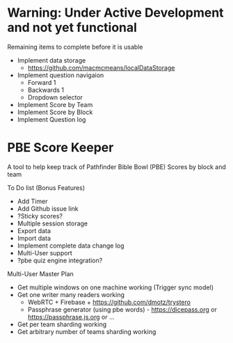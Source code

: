 # Warning: Under Active Development and not yet functional
Remaining items to complete before it is usable
* Implement data storage
  * https://github.com/macmcmeans/localDataStorage
* Implement question navigaion
  * Forward 1
  * Backwards 1
  * Dropdown selector
* Implement Score by Team
* Implement Score by Block
* Implement Question log

# PBE Score Keeper
A tool to help keep track of Pathfinder Bible Bowl (PBE) Scores by block and team

To Do list (Bonus Features)
* Add Timer
* Add Github issue link
* ?Sticky scores?
* Multiple session storage
* Export data
* Import data
* Implement complete data change log
* Multi-User support
* ?pbe quiz engine integration?

Multi-User Master Plan
* Get multiple windows on one machine working (Trigger sync model)
* Get one writer many readers working
  * WebRTC + Firebase + https://github.com/dmotz/trystero
  * Passphrase generator (using pbe words) - https://dicepass.org or https://passphrase.js.org or ...
* Get per team sharding working
* Get arbitrary number of teams sharding working